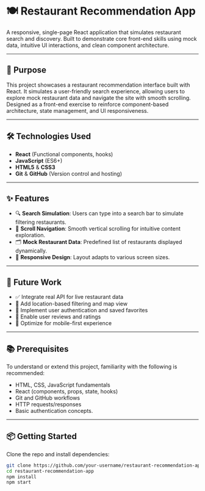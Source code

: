 # 🍽️ Restaurant Recommendation App

A responsive, single-page React application that simulates restaurant search and discovery. Built to demonstrate core front-end skills using mock data, intuitive UI interactions, and clean component architecture.

---

## 🚀 Purpose

This project showcases a restaurant recommendation interface built with React. It simulates a user-friendly search experience, allowing users to explore mock restaurant data and navigate the site with smooth scrolling. Designed as a front-end exercise to reinforce component-based architecture, state management, and UI responsiveness.

---

## 🛠️ Technologies Used

- **React** (Functional components, hooks)
- **JavaScript** (ES6+)
- **HTML5** & **CSS3**
- **Git** & **GitHub** (Version control and hosting)

---

## ✨ Features

- 🔍 **Search Simulation**: Users can type into a search bar to simulate filtering restaurants.
- 📜 **Scroll Navigation**: Smooth vertical scrolling for intuitive content exploration.
- 🗂️ **Mock Restaurant Data**: Predefined list of restaurants displayed dynamically.
- 🎨 **Responsive Design**: Layout adapts to various screen sizes.

---

## 🔮 Future Work

- ✅ Integrate real API for live restaurant data
- 📍 Add location-based filtering and map view
- 🧠 Implement user authentication and saved favorites
- 💬 Enable user reviews and ratings
- 📱 Optimize for mobile-first experience

---

## 📚 Prerequisites

To understand or extend this project, familiarity with the following is recommended:

- HTML, CSS, JavaScript fundamentals
- React (components, props, state, hooks)
- Git and GitHub workflows
- HTTP requests/responses
- Basic authentication concepts. 

---

## 📦 Getting Started

Clone the repo and install dependencies:

```bash
git clone https://github.com/your-username/restaurant-recommendation-app.git
cd restaurant-recommendation-app
npm install
npm start